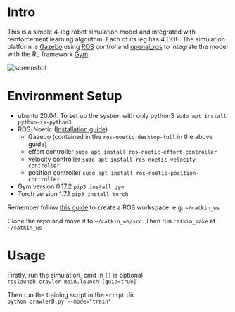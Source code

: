 # Intro

This is a simple 4-leg robot simulation model and integrated with reinforcement learning algorithm. Each of its leg has 4 DOF. The simulation platform is [Gazebo](http://gazebosim.org/) using [ROS](https://www.ros.org/) control and [openai_ros](http://wiki.ros.org/openai_ros) to integrate the model with the RL framework [Gym](https://gym.openai.com/).

![screenshot](screenshot.png)

# Environment Setup

- ubuntu 20.04. To set up the system with only python3 `sudo apt install python-is-python3`
- ROS-Noetic ([Installation guide](http://wiki.ros.org/noetic/Installation/Ubuntu))
    - Gazebo (contained in the `ros-noetic-desktop-full` in the above guide)
    - effort controller `sudo apt install ros-noetic-effort-controller`
    - velocity controller `sudo apt install ros-noetic-velocity-controller`
    - position controller `sudo apt install ros-noetic-position-controller`
- Gym version 0.17.2 `pip3 install gym`
- Torch version 1.7.1 `pip3 install torch`

Remember follow [this guide](http://wiki.ros.org/ROS/Tutorials/InstallingandConfiguringROSEnvironment) to create a ROS workspace. e.g. `~/catkin_ws`

Clone the repo and move it to `~/catkin_ws/src`. Then run `catkin_make` at `~/catkin_ws`

# Usage

Firstly, run the simulation, cmd in `[]` is optional  
`roslaunch crawler main.launch [gui:=true]`

Then run the training script in the `script` dir.  
`python crawlerD.py --mode="train"`
